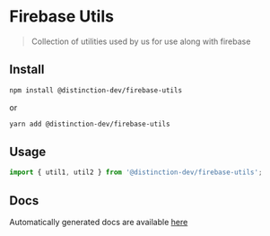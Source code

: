# Firebase Utils

> Collection of utilities used by us for use along with firebase

## Install

```bash
npm install @distinction-dev/firebase-utils
```

or

```bash
yarn add @distinction-dev/firebase-utils
```

## Usage

```ts
import { util1, util2 } from '@distinction-dev/firebase-utils';
```

## Docs

Automatically generated docs are available [here](https://distinction-dev.github.io/firebase-utils)

